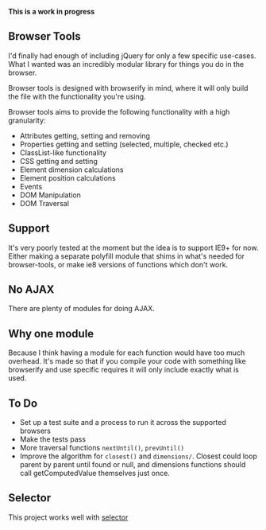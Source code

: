 **This is a work in progress**

Browser Tools
-------------

I'd finally had enough of including jQuery for only a few specific use-cases. What I wanted was an incredibly modular library for things you do in the browser.

Browser tools is designed with browserify in mind, where it will only build the file with the functionality you're using.

Browser tools aims to provide the following functionality with a high granularity:

* Attributes getting, setting and removing
* Properties getting and setting (selected, multiple, checked etc.)
* ClassList-like functionality
* CSS getting and setting
* Element dimension calculations
* Element position calculations
* Events
* DOM Manipulation
* DOM Traversal

Support
-------

It's very poorly tested at the moment but the idea is to support IE9+ for now. Either making a separate polyfill module that shims in what's needed for browser-tools, or make ie8 versions of functions which don't work.

No AJAX
-------

There are plenty of modules for doing AJAX.

Why one module
--------------

Because I think having a module for each function would have too much overhead. It's made so that if you compile your code with something like browserify and use specific requires it will only include exactly what is used.

To Do
-----

* Set up a test suite and a process to run it across the supported browsers
* Make the tests pass
* More traversal functions `nextUntil()`, `prevUntil()`
* Improve the algorithm for `closest()` and `dimensions/`. Closest could loop parent by parent until found or null, and dimensions functions should call getComputedValue themselves just once.

Selector
--------

This project works well with [selector][selector]

[selector]: https://github.com/Bockit/selector